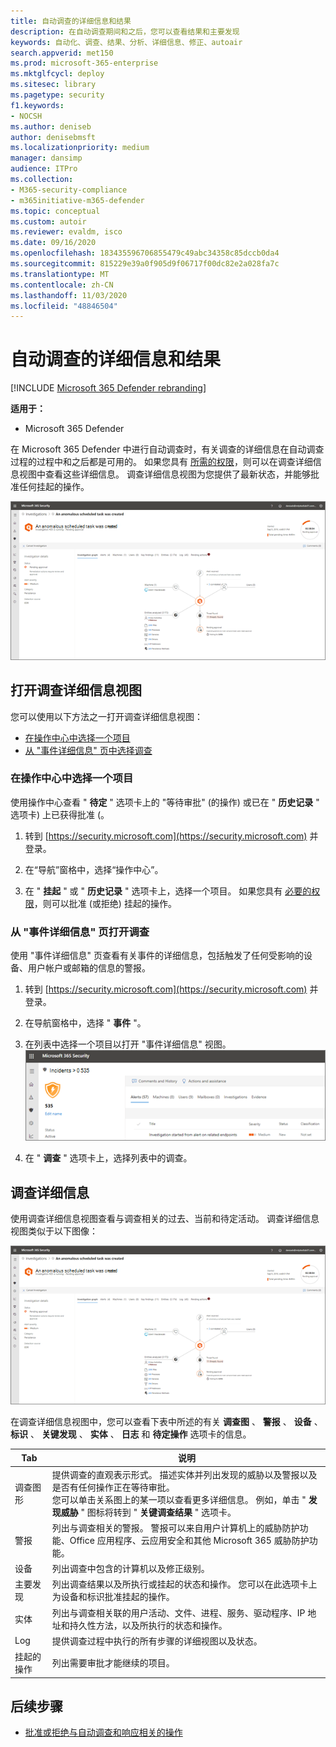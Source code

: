 ```yaml
---
title: 自动调查的详细信息和结果
description: 在自动调查期间和之后，您可以查看结果和主要发现
keywords: 自动化、调查、结果、分析、详细信息、修正、autoair
search.appverid: met150
ms.prod: microsoft-365-enterprise
ms.mktglfcycl: deploy
ms.sitesec: library
ms.pagetype: security
f1.keywords:
- NOCSH
ms.author: deniseb
author: denisebmsft
ms.localizationpriority: medium
manager: dansimp
audience: ITPro
ms.collection:
- M365-security-compliance
- m365initiative-m365-defender
ms.topic: conceptual
ms.custom: autoir
ms.reviewer: evaldm, isco
ms.date: 09/16/2020
ms.openlocfilehash: 183435596706855479c49abc34358c85dccb0da4
ms.sourcegitcommit: 815229e39a0f905d9f06717f00dc82e2a028fa7c
ms.translationtype: MT
ms.contentlocale: zh-CN
ms.lasthandoff: 11/03/2020
ms.locfileid: "48846504"
---
```

# <a name="details-and-results-of-an-automated-investigation"></a>自动调查的详细信息和结果

[!INCLUDE [Microsoft 365 Defender rebranding](../includes/microsoft-defender.md)]


**适用于：**
- Microsoft 365 Defender

在 Microsoft 365 Defender 中进行自动调查时，有关调查的详细信息在自动调查过程的过程中和之后都是可用的。 如果您具有 [所需的权限](mtp-action-center.md#required-permissions-for-action-center-tasks)，则可以在调查详细信息视图中查看这些详细信息。 调查详细信息视图为您提供了最新状态，并能够批准任何挂起的操作。 

![调查详细信息](../../media/mtp-air-investdetails.png)

## <a name="open-the-investigation-details-view"></a>打开调查详细信息视图

您可以使用以下方法之一打开调查详细信息视图：
- [在操作中心中选择一个项目](#select-an-item-in-the-action-center)
- [从 "事件详细信息" 页中选择调查](#open-an-investigation-from-an-incident-details-page)

### <a name="select-an-item-in-the-action-center"></a>在操作中心中选择一个项目

使用操作中心查看 " **待定** " 选项卡上的 "等待审批" (的操作) 或已在 " **历史记录** " 选项卡) 上已获得批准 (。 

1. 转到 [https://security.microsoft.com](https://security.microsoft.com) 并登录。 

2. 在“导航”窗格中，选择“操作中心”。 

3. 在 " **挂起** " 或 " **历史记录** " 选项卡上，选择一个项目。 如果您具有 [必要的权限](mtp-action-center.md#required-permissions-for-action-center-tasks)，则可以批准 (或拒绝) 挂起的操作。

### <a name="open-an-investigation-from-an-incident-details-page"></a>从 "事件详细信息" 页打开调查

使用 "事件详细信息" 页查看有关事件的详细信息，包括触发了任何受影响的设备、用户帐户或邮箱的信息的警报。

1. 转到 [https://security.microsoft.com](https://security.microsoft.com) 并登录。 

2. 在导航窗格中，选择 " **事件** "。 

3. 在列表中选择一个项目以打开 "事件详细信息" 视图。<br/>![事件详细信息](../../media/mtp-incidentdetails-tabs.png)

4. 在 " **调查** " 选项卡上，选择列表中的调查。

## <a name="investigation-details"></a>调查详细信息

使用调查详细信息视图查看与调查相关的过去、当前和待定活动。 调查详细信息视图类似于以下图像：

![调查详细信息](../../media/mtp-air-investdetails.png)

在调查详细信息视图中，您可以查看下表中所述的有关 **调查图** 、 **警报** 、 **设备** 、 **标识** 、 **关键发现** 、 **实体** 、 **日志** 和 **待定操作** 选项卡的信息。

|Tab    |说明 |
|--------|--------|
|调查图形    |提供调查的直观表示形式。 描述实体并列出发现的威胁以及警报以及是否有任何操作正在等待审批。<br/>您可以单击关系图上的某一项以查看更多详细信息。 例如，单击 " **发现威胁** " 图标将转到 " **关键调查结果** " 选项卡。 |
|警报 |列出与调查相关的警报。 警报可以来自用户计算机上的威胁防护功能、Office 应用程序、云应用安全和其他 Microsoft 365 威胁防护功能。|
|设备|列出调查中包含的计算机以及修正级别。|
|主要发现   |列出调查结果以及所执行或挂起的状态和操作。 您可以在此选项卡上为设备和标识批准挂起的操作。|
|实体   |列出与调查相关联的用户活动、文件、进程、服务、驱动程序、IP 地址和持久性方法，以及所执行的状态和操作。|
|Log    |提供调查过程中执行的所有步骤的详细视图以及状态。|
|挂起的操作    |列出需要审批才能继续的项目。|

## <a name="next-steps"></a>后续步骤

- [批准或拒绝与自动调查和响应相关的操作](mtp-autoir-actions.md)

